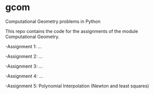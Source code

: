 # gcom
Computational Geometry problems in Python

This repo contains the code for the assignments of the module Computational Geometry.

-Assignment 1: ...

-Assignment 2: ...

-Assignment 3: ...

-Assignment 4: ...

-Assignment 5: Polynomial Interpolation (Newton and least squares)
